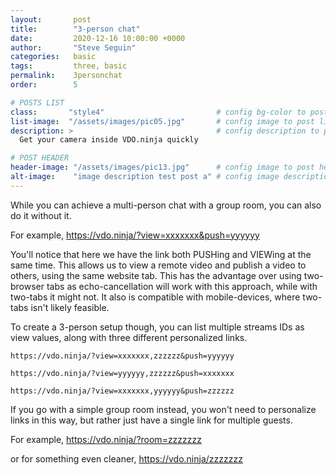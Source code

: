```yaml
---
layout:       post
title:        "3-person chat"
date:         2020-12-16 10:00:00 +0000
author:       "Steve Seguin"
categories:   basic
tags:         three, basic
permalink:    3personchat
order:        5

# POSTS LIST
class:       "style4"                         # config bg-color to post list card (1..6)
list-image:  "/assets/images/pic05.jpg"       # config image to post list card (1..6)
description: >                                # config description to post list card
  Get your camera inside VDO.ninja quickly

# POST HEADER
header-image: "/assets/images/pic13.jpg"      # config image to post header
alt-image:    "image description test post a" # config image description to alt att.
---
```


While you can achieve a multi-person chat with a group room, you can also do it without it.

For example, https://vdo.ninja/?view=xxxxxxx&push=yyyyyy

You'll notice that here we have the link both PUSHing and VIEWing at the same time. This allows us to view a remote video and publish a video to others, using the same website tab. This has the advantage over using two-browser tabs as echo-cancellation will work with this approach, while with two-tabs it might not. It also is compatible with mobile-devices, where two-tabs isn't likely feasible.

To create a 3-person setup though, you can list multiple streams IDs as view values, along with three different personalized links.


`https://vdo.ninja/?view=xxxxxxx,zzzzzz&push=yyyyyy`

`https://vdo.ninja/?view=yyyyyy,zzzzzz&push=xxxxxxx`

`https://vdo.ninja/?view=xxxxxxx,yyyyyy&push=zzzzzz`


If you go with a simple group room instead, you won't need to personalize links in this way, but rather just have a single link for multiple guests.

For example, https://vdo.ninja/?room=zzzzzzz

or for something even cleaner, https://vdo.ninja/zzzzzzz
